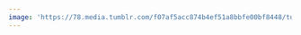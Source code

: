 ```yaml
---
image: 'https://78.media.tumblr.com/f07af5acc874b4ef51a8bbfe00bf8448/tumblr_p83y82XThH1tbdx3so1_1280.jpg'
---
```

